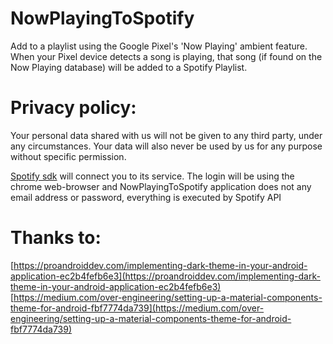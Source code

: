 # NowPlayingToSpotify
Add to a playlist using the Google Pixel's 'Now Playing' ambient feature. When your Pixel device detects a song is playing, that song (if found on the Now Playing database) will be added to a Spotify Playlist.




# Privacy policy: 
Your personal data shared with us will not be given to any third party, under any circumstances. Your data will also never be used by us for any purpose without specific permission.

[Spotify sdk](https://github.com/spotify/android-sdk) will connect you to its service. The login will be using the chrome web-browser and NowPlayingToSpotify application does not any email address or password, everything is executed by Spotify API



# Thanks to:
[https://proandroiddev.com/implementing-dark-theme-in-your-android-application-ec2b4fefb6e3](https://proandroiddev.com/implementing-dark-theme-in-your-android-application-ec2b4fefb6e3)
[https://medium.com/over-engineering/setting-up-a-material-components-theme-for-android-fbf7774da739](https://medium.com/over-engineering/setting-up-a-material-components-theme-for-android-fbf7774da739)